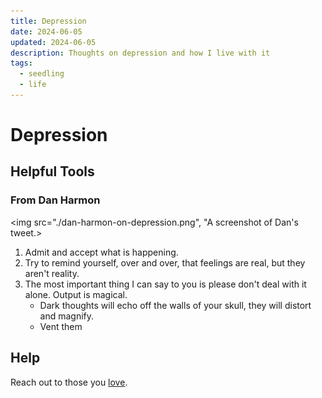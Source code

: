 ```yaml
---
title: Depression
date: 2024-06-05
updated: 2024-06-05
description: Thoughts on depression and how I live with it
tags:
  - seedling
  - life
---
```

# Depression 

## Helpful Tools 

### From Dan Harmon

<img src="./dan-harmon-on-depression.png", "A screenshot of Dan's tweet.>

1. Admit and accept what is happening.
2. Try to remind yourself, over and over, that feelings are real, but they aren't reality.
3. The most important thing I can say to you is please don't deal with it alone. Output is magical.
	- Dark thoughts will echo off the walls of your skull, they will distort and magnify.
	- Vent them

## Help 

Reach out to those you [love](https://mike.helmers.me/blog/love/).
